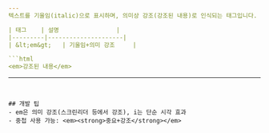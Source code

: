 ```yaml
---
텍스트를 기울임(italic)으로 표시하며, 의미상 강조(강조된 내용)로 인식되는 태그입니다.

| 태그    | 설명                |
|---------|---------------------|
| &lt;em&gt;   | 기울임+의미 강조     |

```html
<em>강조된 내용</em>
```

---
```


## 개발 팁
- em은 의미 강조(스크린리더 등에서 강조), i는 단순 시각 효과
- 중첩 사용 가능: <em><strong>중요+강조</strong></em>
